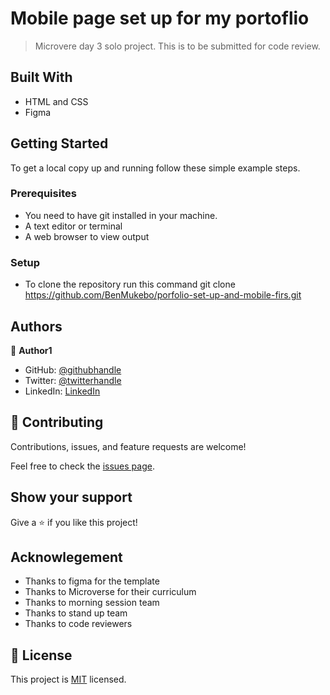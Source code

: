 # Mobile page set up for my portoflio

> Microvere day 3 solo project. This is to be submitted for code review.


## Built With

- HTML and CSS
- Figma


## Getting Started


To get a local copy up and running follow these simple example steps.

### Prerequisites
- You need to have git installed in your machine.
- A text editor or terminal
- A web browser to view output


### Setup
- To clone the repository run this command git clone https://github.com/BenMukebo/porfolio-set-up-and-mobile-firs.git


## Authors

👤 **Author1**

- GitHub: [@githubhandle](https://github.com/Haywayaheadshot)
- Twitter: [@twitterhandle](https://twitter.com/haywayalive)
- LinkedIn: [LinkedIn](https://linkedin.com/in/abubakar-ummar-4b6643245)


## 🤝 Contributing

Contributions, issues, and feature requests are welcome!

Feel free to check the [issues page](../../issues/).

## Show your support

Give a ⭐️ if you like this project!

## Acknowlegement
- Thanks to figma for the template
- Thanks to Microverse for their curriculum
- Thanks to morning session team
- Thanks to stand up team
- Thanks to code reviewers

## 📝 License

This project is [MIT](./LICENSE) licensed.
